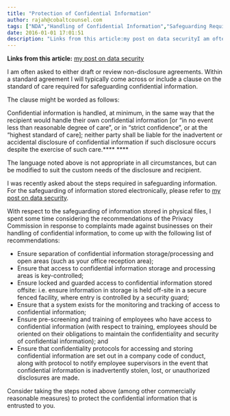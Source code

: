 ```yaml
---
title: "Protection of Confidential Information"
author: rajah@cobaltcounsel.com
tags: ["NDA","Handling of Confidential Information","Safeguarding Requirements","Long Form","Technology","Commercial Activities","Rajah"]
date: 2016-01-01 17:01:51
description: "Links from this article:my post on data securityI am often asked to either draft or review non-disclosure agreements. Withi..."
---
```


**Links from this article:**
[my post on data security](http://multiplicity.media/2014/11/10/data-security-essential-company-credibility/)

I am often asked to either draft or review non-disclosure agreements. Within a standard agreement I will typically come across or include a clause on the standard of care required for safeguarding confidential information.

The clause might be worded as follows:

Confidential information is handled, at minimum, in the same way that the recipient would handle their own confidential information [or “in no event less than reasonable degree of care”, or in “strict confidence”, or at the “highest standard of care];  neither party shall be liable for the inadvertent or accidental disclosure of confidential information if such disclosure occurs despite the exercise of such care.**** ****

The language noted above is not appropriate in all circumstances, but can be modified to suit the custom needs of the disclosure and recipient.

I was recently asked about the steps required in safeguarding information.  For the safeguarding of information stored electronically, please refer to [my post on data security](http://multiplicity.media/2014/11/10/data-security-essential-company-credibility/).

With respect to the safeguarding of information stored in physical files, I spent some time considering the recommendations of the Privacy Commission in response to complaints made against businesses on their handling of confidential information, to come up with the following  list of recommendations:

- Ensure separation of confidential information storage/processing and open areas (such as your office reception area);
- Ensure that access to confidential information storage and processing areas is key-controlled;
- Ensure locked and guarded access to confidential information stored offsite: i.e. ensure information in storage is held off-site in a secure fenced facility, where entry is controlled by a security guard;
- Ensure that a system exists for the monitoring and tracking of access to confidential information;
- Ensure pre-screening and training of employees who have access to confidential information (with respect to training, employees should be oriented on their obligations to maintain the confidentiality and security of confidential information); and
- Ensure that confidentiality protocols for accessing and storing confidential information are set out in a company code of conduct, along with protocol to notify employee supervisors in the event that confidential information is inadvertently stolen, lost, or unauthorized disclosures are made.

Consider taking the steps noted above (among other commercially reasonable measures) to protect the confidential information that is entrusted to you.

 